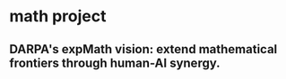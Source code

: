 # math project

## DARPA's expMath vision: extend mathematical frontiers through human-AI synergy.

